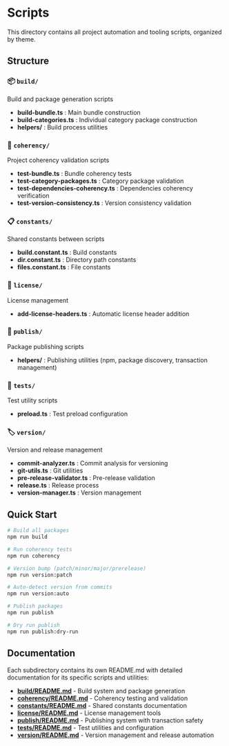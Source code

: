 # Scripts

This directory contains all project automation and tooling scripts, organized by theme.

## Structure

### 📦 `build/`

Build and package generation scripts

- **build-bundle.ts** : Main bundle construction
- **build-categories.ts** : Individual category package construction
- **helpers/** : Build process utilities

### 🔗 `coherency/`

Project coherency validation scripts

- **test-bundle.ts** : Bundle coherency tests
- **test-category-packages.ts** : Category package validation
- **test-dependencies-coherency.ts** : Dependencies coherency verification
- **test-version-consistency.ts** : Version consistency validation

### 📋 `constants/`

Shared constants between scripts

- **build.constant.ts** : Build constants
- **dir.constant.ts** : Directory path constants
- **files.constant.ts** : File constants

### 📄 `license/`

License management

- **add-license-headers.ts** : Automatic license header addition

### 🚀 `publish/`

Package publishing scripts

- **helpers/** : Publishing utilities (npm, package discovery, transaction management)

### 🧪 `tests/`

Test utility scripts

- **preload.ts** : Test preload configuration

### 🏷️ `version/`

Version and release management

- **commit-analyzer.ts** : Commit analysis for versioning
- **git-utils.ts** : Git utilities
- **pre-release-validator.ts** : Pre-release validation
- **release.ts** : Release process
- **version-manager.ts** : Version management

## Quick Start

```bash
# Build all packages
npm run build

# Run coherency tests
npm run coherency

# Version bump (patch/minor/major/prerelease)
npm run version:patch

# Auto-detect version from commits
npm run version:auto

# Publish packages
npm run publish

# Dry run publish
npm run publish:dry-run
```

## Documentation

Each subdirectory contains its own README.md with detailed documentation for its specific scripts and utilities:

- **[build/README.md](build/README.md)** - Build system and package generation
- **[coherency/README.md](coherency/README.md)** - Coherency testing and validation
- **[constants/README.md](constants/README.md)** - Shared constants documentation
- **[license/README.md](license/README.md)** - License management tools
- **[publish/README.md](publish/README.md)** - Publishing system with transaction safety
- **[tests/README.md](tests/README.md)** - Test utilities and configuration
- **[version/README.md](version/README.md)** - Version management and release automation
